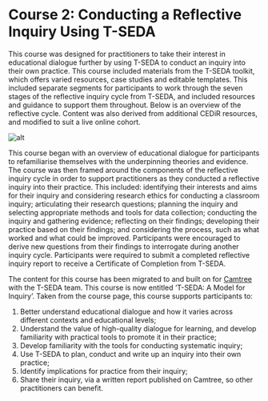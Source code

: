 # Course 2: Conducting a Reflective Inquiry Using T-SEDA

This course was designed for practitioners to take their interest in educational dialogue further by using T-SEDA to conduct an inquiry into their own practice. This course included materials from the T-SEDA toolkit, which offers varied resources, case studies and editable templates. This included separate segments for participants to work through the seven stages of the reflective inquiry cycle from T-SEDA, and included resources and guidance to support them throughout. Below is an overview of the reflective cycle. Content was also derived from additional CEDiR resources, and modified to suit a live online cohort.
 
![alt](https://mbrugha.github.io/dissertation/img/reflectivecycle.png)

This course began with an overview of educational dialogue for participants to refamiliarise themselves with the underpinning theories and evidence. The course was then framed around the components of the reflective inquiry cycle in order to support practitioners as they conducted a reflective inquiry into their practice. This included: identifying their interests and aims for their inquiry and considering research ethics for conducting a classroom inquiry; articulating their research questions; planning the inquiry and selecting appropriate methods and tools for data collection; conducting the inquiry and gathering evidence; reflecting on their findings; developing their practice based on their findings; and considering the process, such as what worked and what could be improved. Participants were encouraged to derive new questions from their findings to interrogate during another inquiry cycle. Participants were required to submit a completed reflective inquiry report to receive a Certificate of Completion from T-SEDA.

The content for this course has been migrated to and built on for [Camtree](https://camtree.org/) with the T-SEDA team. This course is now entitled ‘T-SEDA: A Model for Inquiry’. Taken from the course page, this course supports participants to:

1. Better understand educational dialogue and how it varies across different contexts and educational levels;
2. Understand the value of high-quality dialogue for learning, and develop familiarity with practical tools to promote it in their practice;
3. Develop familiarity with the tools for conducting systematic inquiry;
4. Use T-SEDA to plan, conduct and write up an inquiry into their own practice;
5. Identify implications for practice from their inquiry;
6. Share their inquiry, via a written report published on Camtree, so other practitioners can benefit.
